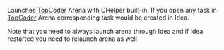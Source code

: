 Launches [TopCoder](http://topcoder.com/tc) Arena with CHelper built-in. If you open any task in [TopCoder](http://topcoder.com/tc) Arena corresponding task would be created in Idea.

Note that you need to always launch arena through Idea and if Idea restarted you need to relaunch arena as well